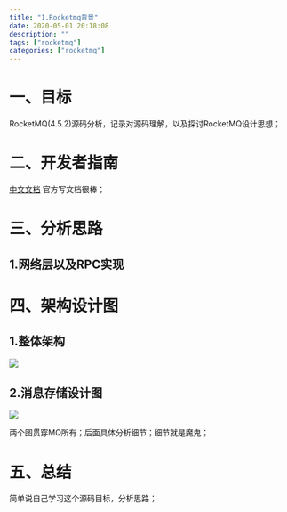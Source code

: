 ```yaml
---
title: "1.Rocketmq背景"
date: 2020-05-01 20:18:08
description: ""
tags: ["rocketmq"]
categories: ["rocketmq"]
---
```

# 一、目标
 
  RocketMQ(4.5.2)源码分析，记录对源码理解，以及探讨RocketMQ设计思想；
  
# 二、开发者指南
  
  [中文文档](https://github.com/apache/rocketmq/tree/master/docs/cn) 官方写文档很棒；
  
# 三、分析思路

## 1.网络层以及RPC实现

# 四、架构设计图

## 1.整体架构

 ![](/rocketmq/rocketmq_architecture_1.png)
 
## 2.消息存储设计图

 ![](/rocketmq/rocketmq_design_1.png)
 
 两个图贯穿MQ所有；后面具体分析细节；细节就是魔鬼； 
 
# 五、总结

 简单说自己学习这个源码目标，分析思路； 

  
 
  